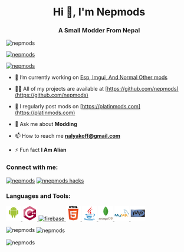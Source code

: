 <h1 align="center">Hi 👋, I'm Nepmods</h1>
<h3 align="center">A Small Modder From Nepal</h3>

<p align="left"> <img src="https://komarev.com/ghpvc/?username=nepmods&label=Profile%20views&color=0e75b6&style=flat" alt="nepmods" /> </p>

<p align="left"> <a href="https://github.com/ryo-ma/github-profile-trophy"><img src="https://github-profile-trophy.vercel.app/?username=nepmods" alt="nepmods" /></a> </p>

<p align="left"> <a href="https://twitter.com/nepmods" target="blank"><img src="https://img.shields.io/twitter/follow/nepmods?logo=twitter&style=for-the-badge" alt="nepmods" /></a> </p>

- 🔭 I’m currently working on [Esp, Imgui, And Normal Other mods](https://github.com/NepMods)

- 👨‍💻 All of my projects are available at [https://github.com/nepmods](https://github.com/nepmods)

- 📝 I regularly post mods on [https://platinmods.com](https://platinmods.com)

- 💬 Ask me about **Modding**

- 📫 How to reach me **nalyakoff@gmail.com**

- ⚡ Fun fact **I Am Alian**

<h3 align="left">Connect with me:</h3>
<p align="left">
<a href="https://twitter.com/nepmods" target="blank"><img align="center" src="https://raw.githubusercontent.com/rahuldkjain/github-profile-readme-generator/master/src/images/icons/Social/twitter.svg" alt="nepmods" height="30" width="40" /></a>
<a href="https://www.youtube.com/c/nnepmods hacks" target="blank"><img align="center" src="https://raw.githubusercontent.com/rahuldkjain/github-profile-readme-generator/master/src/images/icons/Social/youtube.svg" alt="nnepmods hacks" height="30" width="40" /></a>
</p>

<h3 align="left">Languages and Tools:</h3>
<p align="left"> <a href="https://developer.android.com" target="_blank" rel="noreferrer"> <img src="https://raw.githubusercontent.com/devicons/devicon/master/icons/android/android-original-wordmark.svg" alt="android" width="40" height="40"/> </a> <a href="https://www.w3schools.com/cpp/" target="_blank" rel="noreferrer"> <img src="https://raw.githubusercontent.com/devicons/devicon/master/icons/cplusplus/cplusplus-original.svg" alt="cplusplus" width="40" height="40"/> </a> <a href="https://firebase.google.com/" target="_blank" rel="noreferrer"> <img src="https://www.vectorlogo.zone/logos/firebase/firebase-icon.svg" alt="firebase" width="40" height="40"/> </a> <a href="https://www.w3.org/html/" target="_blank" rel="noreferrer"> <img src="https://raw.githubusercontent.com/devicons/devicon/master/icons/html5/html5-original-wordmark.svg" alt="html5" width="40" height="40"/> </a> <a href="https://www.java.com" target="_blank" rel="noreferrer"> <img src="https://raw.githubusercontent.com/devicons/devicon/master/icons/java/java-original.svg" alt="java" width="40" height="40"/> </a> <a href="https://www.mongodb.com/" target="_blank" rel="noreferrer"> <img src="https://raw.githubusercontent.com/devicons/devicon/master/icons/mongodb/mongodb-original-wordmark.svg" alt="mongodb" width="40" height="40"/> </a> <a href="https://www.mysql.com/" target="_blank" rel="noreferrer"> <img src="https://raw.githubusercontent.com/devicons/devicon/master/icons/mysql/mysql-original-wordmark.svg" alt="mysql" width="40" height="40"/> </a> <a href="https://www.php.net" target="_blank" rel="noreferrer"> <img src="https://raw.githubusercontent.com/devicons/devicon/master/icons/php/php-original.svg" alt="php" width="40" height="40"/> </a> </p>

<p><img align="left" src="https://github-readme-stats.vercel.app/api/top-langs?username=nepmods&show_icons=true&locale=en&layout=compact" alt="nepmods" /></p>

<p>&nbsp;<img align="center" src="https://github-readme-stats.vercel.app/api?username=nepmods&show_icons=true&locale=en" alt="nepmods" /></p>

<p><img align="center" src="https://github-readme-streak-stats.herokuapp.com/?user=nepmods&" alt="nepmods" /></p>
